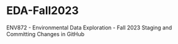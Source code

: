 # EDA-Fall2023
ENV872 - Environmental Data Exploration - Fall 2023
Staging and Committing Changes in GitHub
